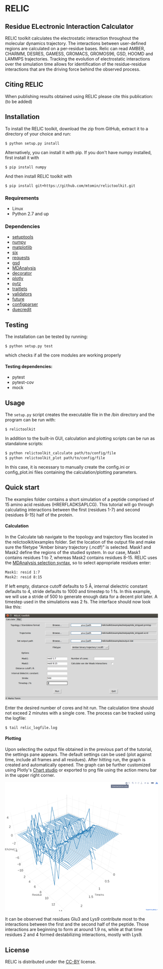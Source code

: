 # **RELIC**                                 
## Residue ELectronic Interaction Calculator

RELIC toolkit calculates the electrostatic interaction throughout the molecular dynamics trajectory. The interactions between user-defined regions are calculated on a per-residue bases. Relic can read AMBER, CHARMM, DESRES, GAMESS, GROMACS, GROMOS96, GSD, HOOMD and LAMMPS trajectories. 
Tracking the evolution of electrostatic interactions over the simulation time allows for identification of the residue-residue interactions that are the driving force behind the observed process.

## Citing RELIC
When publishing results obtained using RELIC please cite this publication:
(to be added)

## Installation
To install the RELIC toolkit, download the zip from GitHub, extract it to a directory of your choice and run:
	
	$ python setup.py install
	
Alternatively, you can install it with pip. If you don't have numpy installed, first install it with

    $ pip install numpy
    
And then install RELIC toolkit with

    $ pip install git+https://github.com/mtomin/relictoolkit.git

### Requirements
* Linux
* Python 2.7 and up

### Dependencies
- [setuptools](https://pypi.org/project/setuptools/)
- [numpy](http://www.numpy.org/)
- [matplotlib](https://matplotlib.org/)
- [six](https://pypi.org/project/six/)
- [requests](http://docs.python-requests.org/en/master/)
- [gsd](https://gsd.readthedocs.io/en/stable/python-api.html)
- [MDAnalysis](https://www.mdanalysis.org/)
- [decorator](https://pypi.org/project/decorator/)
- [plotly](https://plot.ly/python/)
- [pytz](https://pypi.org/project/pytz/)
- [traitlets](https://pypi.org/project/traitlets/)
- [validators](https://pypi.org/project/validators/)
- [future](https://pypi.org/project/future/)
- [configparser](https://pypi.org/project/configparser/)
- [duecredit](https://pypi.org/project/duecredit/)

## Testing
The installation can be tested by running:

	$ python setup.py test

which checks if all the core modules are working properly

#### Testing dependencies:
- pytest
- pytest-cov
- mock

## Usage
The `setup.py` script creates the executable file in the /bin directory and the program can be run with:

	$ relictoolkit

In addition to the built-in GUI, calculation and plotting scripts can be run as standalone scripts:

	$ python relictoolkit_calculate path/to/config/file
	$ python relictoolkit_plot path/to/config/file

In this case, it is necessary to manually create the config.ini or config_plot.ini files containing the calculation/plotting parameters.

## Quick start
The examples folder contains a short simulation of a peptide comprised of 15 amino acid residues (HRERFLADKSAPLCG).
This tutorial will go through calculating interactions between the first (residues 1-7) and second (residues 8-15) half of the protein.
#### Calculation
In the Calculate tab navigate to the topology and trajectory files located in the relictoolkit/examples folder. Set the location of the output file and make sure the filetype "Amber binary trajectory (.ncdf)" is selected.
Mask1 and Mask2 define the regions of the studied system. In our case, Mask1 contains residues 1 to 7, whereas Mask2 contains residues 8-15. RELIC uses the [MDAnalysis selection syntax](https://www.mdanalysis.org/docs/documentation_pages/selections.html), so to select appropriate residues enter:

	Mask1: resid 1:7
	Mask2: resid 8:15

If left empty, distance cutoff defaults to 5 &#197;, internal dielectric constant defaults to 4, stride defaults to 1000 and timestep to 1 fs. In this example, we will use a stride of 500 to generate enough data for a decent plot later. A timestep used in the simulations was 2 fs. The interface should now look like this:

![tutorial](examples/tutorialwindow.png)

Enter the desired number of cores and hit run. The calculation time should not exceed 2 minutes with a single core. The process can be tracked using the logfile:

	$ tail relic_logfile.log

#### Plotting
Upon selecting the output file obtained in the previous part of the tutorial, the settings pane appears. The default settings can be used (plot against time, include all frames and all residues). After hitting run, the graph is created and automatically opened.
The graph can be further customized using Plotly's [Chart studio](https://plot.ly/online-chart-maker/) or exported to png file using the action menu bar in the upper right corner.

![tutorial](examples/tutorial_plot.png)

It can be observed that residues Glu3 and Lys9 contribute most to the interactions between the first and the second half of the peptide. Those interactions are beginning to form at around 1.9 ns, while at that time residues 2 and 4 formed destabilizing interactions, mostly with Lys9.

## License
RELIC is distributed under the [CC-BY](https://creativecommons.org/licenses/by/4.0/) license.
